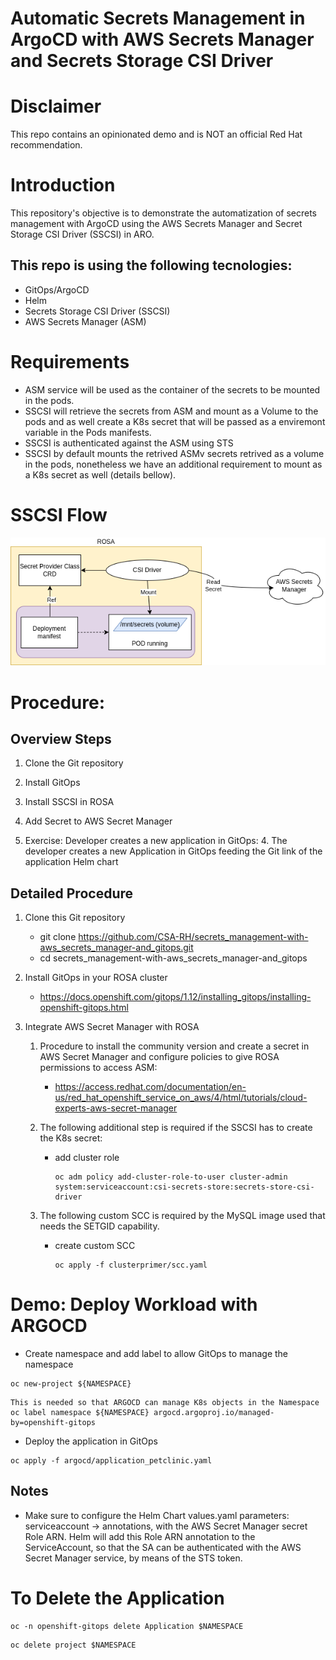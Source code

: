 
# Automatic Secrets Management in ArgoCD with AWS Secrets Manager and Secrets Storage CSI Driver

# Disclaimer
This repo contains an opinionated demo and is NOT an official Red Hat recommendation.

# Introduction

This repository's objective is to demonstrate the automatization of secrets management with ArgoCD using the AWS Secrets Manager and Secret Storage CSI Driver (SSCSI) in ARO.

## This repo is using the following tecnologies:
- GitOps/ArgoCD
- Helm
- Secrets Storage CSI Driver (SSCSI)
- AWS Secrets Manager (ASM)


# Requirements
- ASM service will be used as the container of the secrets to be mounted in the pods.
- SSCSI will retrieve the secrets from ASM and mount as a Volume to the pods and as well create a K8s secret that will be passed as a enviremont variable in the Pods manifests.
- SSCSI is authenticated against the ASM using STS
- SSCSI by default mounts the retrived ASMv secrets retrived as a volume in the pods, nonetheless we have an additional requirement to mount as a K8s secret as well (details bellow). 

# SSCSI Flow
![Alt text](./pics/sscsi_flow.png?raw=true "SSCSI ") 


# Procedure:

## Overview Steps

1. Clone the Git repository

2. Install GitOps

2. Install SSCSI in ROSA

3. Add Secret to AWS Secret Manager

4. Exercise: Developer creates a new application in GitOps:
    4. The developer creates a new Application in GitOps feeding the Git link of the application Helm chart  


## Detailed Procedure

1. Clone this Git repository
    - git clone https://github.com/CSA-RH/secrets_management-with-aws_secrets_manager-and_gitops.git
    - cd secrets_management-with-aws_secrets_manager-and_gitops

2. Install GitOps in your ROSA cluster
    - https://docs.openshift.com/gitops/1.12/installing_gitops/installing-openshift-gitops.html

3. Integrate AWS Secret Manager with ROSA
    1. Procedure to install the community version and create a  secret in AWS Secret Manager and configure policies to give ROSA permissions to access ASM:
        - https://access.redhat.com/documentation/en-us/red_hat_openshift_service_on_aws/4/html/tutorials/cloud-experts-aws-secret-manager

    2. The following additional step is required if the SSCSI has to create the K8s secret:
        - add cluster role
            ```$bash
            oc adm policy add-cluster-role-to-user cluster-admin system:serviceaccount:csi-secrets-store:secrets-store-csi-driver

    3. The following custom SCC is required by the MySQL image used that needs the SETGID capability. 
        - create custom SCC

            ```$bash
            oc apply -f clusterprimer/scc.yaml
            ```

# Demo: Deploy Workload with ARGOCD

- Create namespace and add label to allow GitOps to manage the namespace

```$bash
oc new-project ${NAMESPACE}
```

```$bash
This is needed so that ARGOCD can manage K8s objects in the Namespace
oc label namespace ${NAMESPACE} argocd.argoproj.io/managed-by=openshift-gitops
```

- Deploy the application in GitOps

```$bash
oc apply -f argocd/application_petclinic.yaml
```

## Notes

- Make sure to configure the Helm Chart values.yaml parameters: serviceaccount -> annotations, with the AWS Secret Manager secret Role ARN. Helm will add this Role ARN annotation to the ServiceAccount, so that the SA can be authenticated with the AWS Secret Manager service, by means of the STS token.  




# To Delete the Application

```$bash
oc -n openshift-gitops delete Application $NAMESPACE
```

```$bash
oc delete project $NAMESPACE
```
